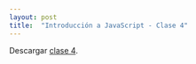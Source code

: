```yaml
---
layout: post
title:  "Introducción a JavaScript - Clase 4"
---
```


Descargar [clase 4][clase-4].

[clase-4]: /assets/clase4-js.zip
